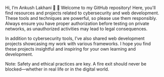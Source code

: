 Hi, I’m Ankush Lakhani 👾 🤖
Welcome to my GitHub repository! Here, you'll find resources and projects related to cybersecurity and web development. These tools and techniques are powerful, so please use them responsibly. Always ensure you have proper authorization before testing on private networks, as unauthorized activities may lead to legal consequences.

In addition to cybersecurity tools, I’ve also shared web development projects showcasing my work with various frameworks. I hope you find these projects insightful and inspiring for your own learning and development.

Note: Safety and ethical practices are key. A fire exit should never be blocked—whether in real life or in the digital world.
